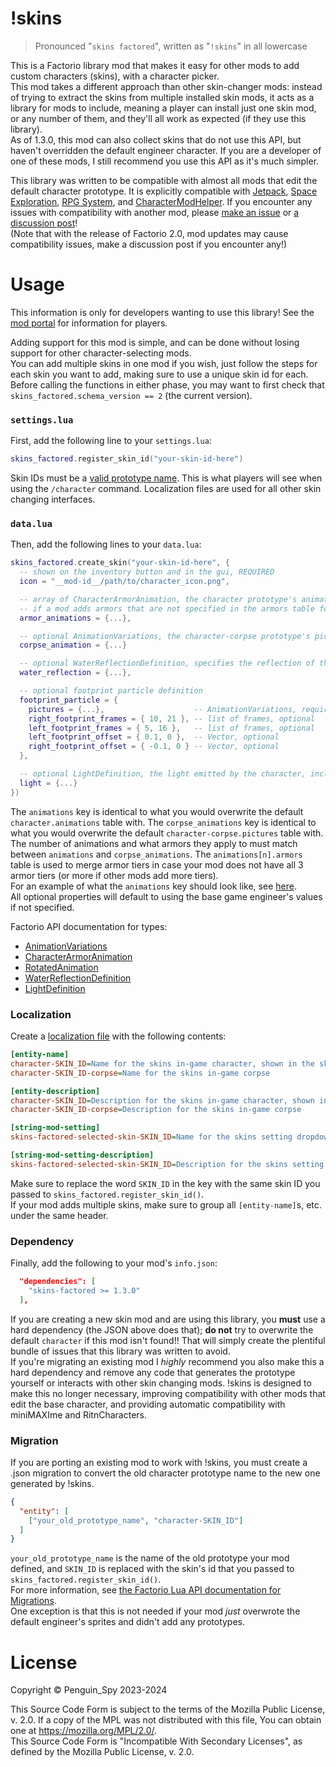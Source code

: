 # !skins
> Pronounced "`skins factored`", written as "`!skins`" in all lowercase

This is a Factorio library mod that makes it easy for other mods to add custom characters (skins), with a character picker.  
This mod takes a different approach than other skin-changer mods: instead of trying to extract the skins from multiple installed skin mods, it acts as a library for mods to include, meaning a player can install just one skin mod, or any number of them, and they'll all work as expected (if they use this library).  
As of 1.3.0, this mod can also collect skins that do not use this API, but haven't overridden the default engineer character. If you are a developer of one of these mods, I still recommend you use this API as it's much simpler.

This library was written to be compatible with almost all mods that edit the default character prototype. It is explicitly compatible with [Jetpack](https://mods.factorio.com/mod/jetpack), [Space Exploration](https://mods.factorio.com/mod/space-exploration), [RPG System](https://mods.factorio.com/mod/RPGsystem), and [CharacterModHelper](https://mods.factorio.com/mod/CharacterModHelper). If you encounter any issues with compatibility with another mod, please [make an issue](https://github.com/Penguin-Spy/skins-factored/issues) or [a discussion post](https://mods.factorio.com/mod/skins-factored/discussion)!  
(Note that with the release of Factorio 2.0, mod updates may cause compatibility issues, make a discussion post if you encounter any!)


# Usage
This information is only for developers wanting to use this library! See the [mod portal](https://mods.factorio.com/mod/skins-factored) for information for players.

Adding support for this mod is simple, and can be done without losing support for other character-selecting mods.  
You can add multiple skins in one mod if you wish, just follow the steps for each skin you want to add, making sure to use a unique skin id for each.  
Before calling the functions in either phase, you may want to first check that `skins_factored.schema_version == 2` (the current version).

### `settings.lua`
First, add the following line to your `settings.lua`:
```lua
skins_factored.register_skin_id("your-skin-id-here")
```
Skin IDs must be a [valid prototype name](https://lua-api.factorio.com/latest/prototypes/PrototypeBase.html#name "PrototypeBase - Prototype Docs | Factorio"). This is what players will see when using the `/character` command. Localization files are used for all other skin changing interfaces.

### `data.lua`
Then, add the following lines to your `data.lua`:
```lua
skins_factored.create_skin("your-skin-id-here", {
  -- shown on the inventory button and in the gui, REQUIRED
  icon = "__mod-id__/path/to/character_icon.png",

  -- array of CharacterArmorAnimation, the character prototype's animations table, REQUIRED
  -- if a mod adds armors that are not specified in the armors table for any tier provided here, they are added to the highest tier available
  armor_animations = {...},

  -- optional AnimationVariations, the character-corpse prototype's pictures table; if not specified the engineer's corpse will be used
  corpse_animation = {...}

  -- optional WaterReflectionDefinition, specifies the reflection of the character in water
  water_reflection = {...},

  -- optional footprint particle definition
  footprint_particle = {
    pictures = {...},                    -- AnimationVariations, required if defining a footprint particle
    right_footprint_frames = { 10, 21 }, -- list of frames, optional
    left_footprint_frames = { 5, 16 },   -- list of frames, optional
    left_footprint_offset = { 0.1, 0 },  -- Vector, optional
    right_footprint_offset = { -0.1, 0 } -- Vector, optional
  },

  -- optional LightDefinition, the light emitted by the character, including both the circular glow *and* the flashlight
  light = {...}
})
```
The `animations` key is identical to what you would overwrite the default `character.animations` table with. The `corpse_animations` key is identical to what you would overwrite the default `character-corpse.pictures` table with.  
The number of animations and what armors they apply to must match between `animations` and `corpse_animations`. The `animations[n].armors` table is used to merge armor tiers in case your mod does not have all 3 armor tiers (or more if other mods add more tiers).  
For an example of what the `animations` key should look like, see [here](https://gist.github.com/Penguin-Spy/ab9c81511791bb90243d3e8bec2dcbd5).  
All optional properties will default to using the base game engineer's values if not specified.  

Factorio API documentation for types:  
- [AnimationVariations](https://lua-api.factorio.com/latest/types/AnimationVariations.html)
- [CharacterArmorAnimation](https://lua-api.factorio.com/latest/types/CharacterArmorAnimation.html)
- [RotatedAnimation](https://lua-api.factorio.com/latest/types/RotatedAnimation.html)
- [WaterReflectionDefinition](https://lua-api.factorio.com/latest/types/WaterReflectionDefinition.html)
- [LightDefinition](https://lua-api.factorio.com/latest/types/LightDefinition.html)

### Localization
Create a [localization file](https://wiki.factorio.com/Tutorial:Localisation) with the following contents: 
```ini
[entity-name]
character-SKIN_ID=Name for the skins in-game character, shown in the skin selector GUI
character-SKIN_ID-corpse=Name for the skins in-game corpse

[entity-description]
character-SKIN_ID=Description for the skins in-game character, shown in the skin selector GUI
character-SKIN_ID-corpse=Description for the skins in-game corpse

[string-mod-setting]
skins-factored-selected-skin-SKIN_ID=Name for the skins setting dropdown item (required, but should be the same as the entity-name)

[string-mod-setting-description]
skins-factored-selected-skin-SKIN_ID=Description for the skins setting dropdown item (required, but should be the same as the entity-description)
```
Make sure to replace the word `SKIN_ID` in the key with the same skin ID you passed to `skins_factored.register_skin_id()`.  
If your mod adds multiple skins, make sure to group all `[entity-name]`s, etc. under the same header.  

### Dependency
Finally, add the following to your mod's `info.json`:
```json
  "dependencies": [
    "skins-factored >= 1.3.0"
  ],
```
If you are creating a new skin mod and are using this library, you **must** use a hard dependency (the JSON above does that); **do not** try to overwrite the default `character` if this mod isn't found!! That will simply create the plentiful bundle of issues that this library was written to avoid.  
If you're migrating an existing mod I *highly* recommend you also make this a hard dependency and remove any code that generates the prototype yourself or interacts with other skin changing mods. !skins is designed to make this no longer necessary, improving compatibility with other mods that edit the base character, and providing automatic compatibility with miniMAXIme and RitnCharacters.

### Migration
If you are porting an existing mod to work with !skins, you must create a .json migration to convert the old character prototype name to the new one generated by !skins.
```json
{
  "entity": [
    ["your_old_prototype_name", "character-SKIN_ID"]
  ]
}
```
`your_old_prototype_name` is the name of the old prototype your mod defined, and `SKIN_ID` is replaced with the skin's id that you passed to `skins_factored.register_skin_id()`.  
For more information, see [the Factorio Lua API documentation for Migrations](https://lua-api.factorio.com/latest/auxiliary/migrations.html "Migrations - Auxiliary Docs | Factorio").  
One exception is that this is not needed if your mod *just* overwrote the default engineer's sprites and didn't add any prototypes.


# License
Copyright © Penguin_Spy 2023-2024  

This Source Code Form is subject to the terms of the Mozilla Public
License, v. 2.0. If a copy of the MPL was not distributed with this
file, You can obtain one at https://mozilla.org/MPL/2.0/.  
This Source Code Form is "Incompatible With Secondary Licenses", as
defined by the Mozilla Public License, v. 2.0.  

